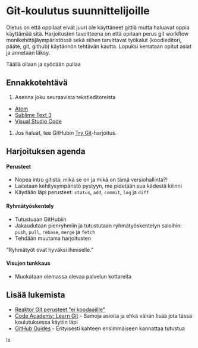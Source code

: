 # Git-koulutus suunnittelijoille

Oletus on että oppilaat eivät juuri ole käyttäneet gittiä mutta haluavat oppia käyttämää sitä. Harjoitusten tavoitteena on että opitaan perus git workflow monikehittäjäympäristössä sekä siihen tarvittavat työkalut (koodieditori, pääte, git, github) käytännön tehtävän kautta. Lopuksi kerrataan opitut asiat ja annetaan läksy.


Täällä ollaan ja syödään pullaa

## Ennakkotehtävä

1. Asenna joku seuraavista tekstieditoreista
  - [Atom](https://atom.io/)
  - [Sublime Text 3](https://www.sublimetext.com/)
  - [Visual Studio Code](https://code.visualstudio.com/)
1. Jos haluat, tee GitHubin [Try Git](https://try.github.io)-harjoitus.

## Harjoituksen agenda

#### Perusteet
- Nopea intro gitistä: mikä se on ja mikä on tämä versiohallinta?!
- Laitetaan kehitysympäristö pystyyn, me pidetään sua kädestä kiiinni
- Käydään läpi perusteet: `status`, `add`, `commit`, `log` ja `diff`


#### Ryhmätyöskentely
- Tutustuaan GitHubiin
- Jakaudutaan pienryhmiin ja tutustutaan ryhmätyöskentelyn saloihin: `push`, `pull`, `rebase`, `merge` ja `fetch`
- Tehdään muutama harjoitusten

“Ryhmätyöt ovat hyväksi ihmiselle.”


#### Visujen tunkkaus
- Muokataan olemassa olevaa palvelun kottareita

## Lisää lukemista

- [Reaktor Git perusteet "ei koodaajille"](https://extra.reaktor.fi/pages/viewpage.action?pageId=50922108)
- [Code Academy: Learn Git](https://www.codecademy.com/learn/learn-git) - Samoja asioita ja ehkä vähän lisää jota tässä koulutuksessa käytiin läpi
- [GitHub Guides](https://guides.github.com/) - Erityisesti kahteen ensimmäiseen kannattaa tutustua

ls

